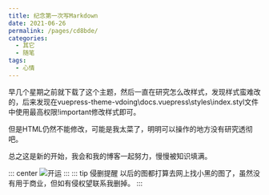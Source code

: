 ```yaml
---
title: 纪念第一次写Markdown
date: 2021-06-26
permalink: /pages/cd8bde/
categories: 
  - 其它
  - 随笔
tags: 
  - 心情
---
```



早几个星期之前就下载了这个主题，然后一直在研究怎么改样式，发现样式蛮难改的，后来发现在vuepress-theme-vdoing\docs\.vuepress\styles\index.styl文件中使用最高权限!important修改样式即可。

但是HTML仍然不能修改，可能是我太菜了，明明可以操作的地方没有研究透彻吧。

总之这是新的开始，我会和我的博客一起努力，慢慢被知识填满。

::: center
  ![开运](https://cdn.jsdelivr.net/gh/Zombie521/21sBlogImg@master/img/%E7%BD%97%E5%B0%8F%E9%BB%91/xiaohei1.png)
:::
::: tip 侵删提醒
以后的图都打算去网上找小黑的图了，虽然没有用于商业，但如有侵权望联系我删掉。
:::
